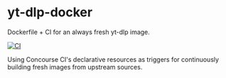# yt-dlp-docker
Dockerfile + CI for an always fresh yt-dlp image.

[![CI](https://ci.nic-a.net/api/v1/teams/main/pipelines/docker-yt-dlp/badge)](https://ci.nic-a.net/teams/main/pipelines/docker-yt-dlp)

Using Concourse CI's declarative resources as triggers for continuously
building fresh images from upstream sources.

